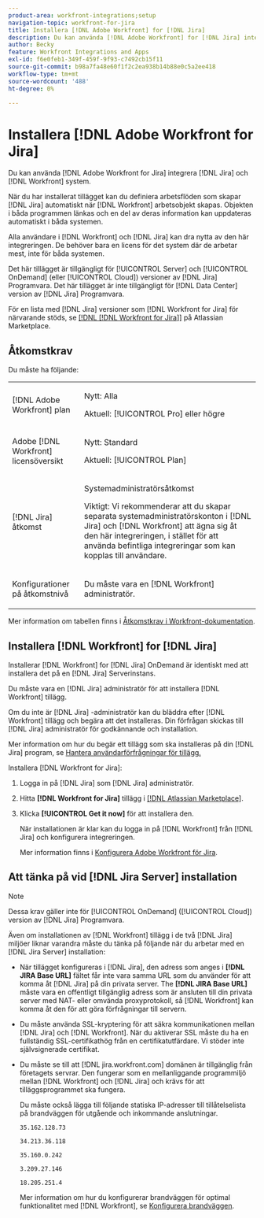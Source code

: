 ```yaml
---
product-area: workfront-integrations;setup
navigation-topic: workfront-for-jira
title: Installera [!DNL Adobe Workfront] for [!DNL Jira]
description: Du kan använda [!DNL Adobe Workfront] for [!DNL Jira] integrera [!DNL Jira] och [!DNL Workfront] system.
author: Becky
feature: Workfront Integrations and Apps
exl-id: f6e0feb1-349f-459f-9f93-c7492cb15f11
source-git-commit: b98a7fa48e60f1f2c2ea938b14b88e0c5a2ee418
workflow-type: tm+mt
source-wordcount: '488'
ht-degree: 0%

---
```


# Installera [!DNL Adobe Workfront for Jira]

Du kan använda [!DNL Adobe Workfront for Jira] integrera [!DNL Jira] och [!DNL Workfront] system.

När du har installerat tillägget kan du definiera arbetsflöden som skapar [!DNL Jira] automatiskt när [!DNL Workfront] arbetsobjekt skapas. Objekten i båda programmen länkas och en del av deras information kan uppdateras automatiskt i båda systemen.

Alla användare i [!DNL Workfront] och [!DNL Jira] kan dra nytta av den här integreringen. De behöver bara en licens för det system där de arbetar mest, inte för båda systemen.

Det här tillägget är tillgängligt för [!UICONTROL Server] och [!UICONTROL OnDemand] (eller [!UICONTROL Cloud]) versioner av [!DNL Jira] Programvara. Det här tillägget är inte tillgängligt för [!DNL Data Center] version av [!DNL Jira] Programvara.

För en lista med [!DNL Jira] versioner som [!DNL Workfront for Jira] för närvarande stöds, se [[!DNL [!DNL Workfront for Jira]]](https://marketplace.atlassian.com/apps/1218653/workfront-for-jira?hosting=cloud&amp;tab=overview) på Atlassian Marketplace.

## Åtkomstkrav

Du måste ha följande:

<table style="table-layout:auto"> 
 <col> 
 <col> 
 <tbody> 
  <tr> 
   <td role="rowheader">[!DNL Adobe Workfront] plan</td> 
   <td> 
   <p>Nytt: Alla</p>
   <p>Aktuell: [!UICONTROL Pro] eller högre</p> </td> 
  </tr> 
  <tr> 
   <td role="rowheader">Adobe [!DNL Workfront] licensöversikt</td> 
   <td> 
   <p>Nytt: Standard</p>
   <p>Aktuell: [!UICONTROL Plan]</p></td> 
  </tr> 
  <tr> 
   <td role="rowheader">[!DNL Jira] åtkomst</td> 
   <td> <p>Systemadministratörsåtkomst</p> <p>Viktigt: Vi rekommenderar att du skapar separata systemadministratörskonton i [!DNL Jira] och [!DNL Workfront] att ägna sig åt den här integreringen, i stället för att använda befintliga integreringar som kan kopplas till användare.</p> </td> 
  </tr> 
  <tr> 
   <td role="rowheader">Konfigurationer på åtkomstnivå</td> 
   <td><p>Du måste vara en [!DNL Workfront] administratör.</p></td> 
  </tr> 
 </tbody> 
</table>

Mer information om tabellen finns i [Åtkomstkrav i Workfront-dokumentation](/help/quicksilver/administration-and-setup/add-users/access-levels-and-object-permissions/access-level-requirements-in-documentation.md).

## Installera [!DNL Workfront] for [!DNL Jira]

Installerar [!DNL Workfront] for [!DNL Jira] OnDemand är identiskt med att installera det på en [!DNL Jira] Serverinstans.

Du måste vara en [!DNL Jira] administratör för att installera [!DNL Workfront] tillägg.

Om du inte är [!DNL Jira] -administratör kan du bläddra efter [!DNL Workfront] tillägg och begära att det installeras. Din förfrågan skickas till [!DNL Jira] administratör för godkännande och installation.

Mer information om hur du begär ett tillägg som ska installeras på din [!DNL Jira] program, se [Hantera användarförfrågningar för tillägg.](https://confluence.atlassian.com/upm/managing-user-requests-for-add-ons-781394968.html)

Installera [!DNL Workfront for Jira]:

1. Logga in på [!DNL Jira] som [!DNL Jira] administratör.
1. Hitta **[!DNL Workfront for Jira]** tillägg i [[!DNL Atlassian Marketplace]](https://marketplace.atlassian.com/apps/1218653/workfront-for-jira?hosting=cloud&amp;tab=overview).

1. Klicka **[!UICONTROL Get it now]** för att installera den.

   När installationen är klar kan du logga in på [!DNL Workfront] från [!DNL Jira] och konfigurera integreringen.

   Mer information finns i [Konfigurera Adobe Workfront för Jira](../../workfront-integrations-and-apps/use-workfront-with-jira/configure-workfront-for-jira.md).

## Att tänka på vid [!DNL Jira Server] installation

>[!NOTE]
>
>Dessa krav gäller inte för [!UICONTROL OnDemand] ([!UICONTROL Cloud]) version av [!DNL Jira] Programvara.

Även om installationen av [!DNL Workfront] tillägg i de två [!DNL Jira] miljöer liknar varandra måste du tänka på följande när du arbetar med en [!DNL Jira Server] installation:

* När tillägget konfigureras i [!DNL Jira], den adress som anges i **[!DNL JIRA Base URL]** fältet får inte vara samma URL som du använder för att komma åt [!DNL Jira] på din privata server. The **[!DNL JIRA Base URL]** måste vara en offentligt tillgänglig adress som är ansluten till din privata server med NAT- eller omvända proxyprotokoll, så [!DNL Workfront] kan komma åt den för att göra förfrågningar till servern.

* Du måste använda SSL-kryptering för att säkra kommunikationen mellan [!DNL Jira] och [!DNL Workfront]. När du aktiverar SSL måste du ha en fullständig SSL-certifikathög från en certifikatutfärdare. Vi stöder inte självsignerade certifikat.
* Du måste se till att [!DNL jira.workfront.com] domänen är tillgänglig från företagets servrar. Den fungerar som en mellanliggande programmiljö mellan [!DNL Workfront] och [!DNL Jira] och krävs för att tilläggsprogrammet ska fungera.

  Du måste också lägga till följande statiska IP-adresser till tillåtelselista på brandväggen för utgående och inkommande anslutningar.

  `35.162.128.73`

  `34.213.36.118`

  `35.160.0.242`

  `3.209.27.146`

  `18.205.251.4`

  Mer information om hur du konfigurerar brandväggen för optimal funktionalitet med [!DNL Workfront], se [Konfigurera brandväggen](../../administration-and-setup/get-started-wf-administration/configure-your-firewall.md).
